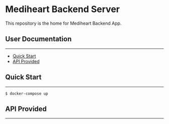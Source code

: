 # Mediheart Backend Server
This repository is the home for Mediheart Backend App.

## User Documentation
---
* [Quick Start](#quick-start)
* [API Provided](#usage)

## Quick Start  
---

```
$ docker-compose up 
```

## API Provided  
---

